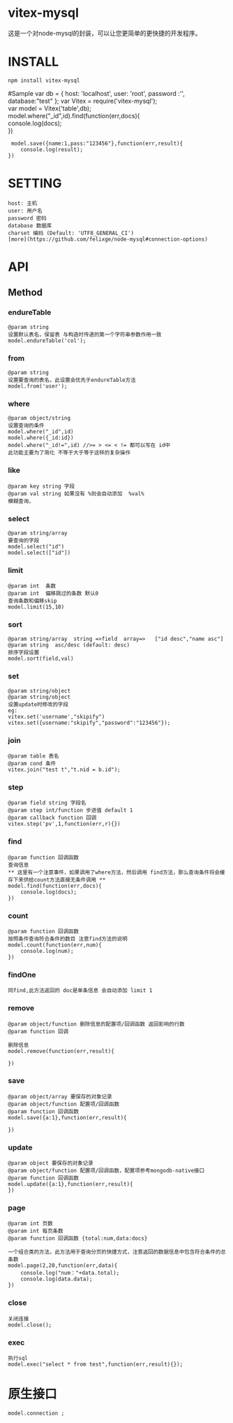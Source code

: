 vitex-mysql
===========

这是一个对node-mysql的封装，可以让您更简单的更快捷的开发程序。

# INSTALL
	
	npm install vitex-mysql

#Sample
	var db = {
		host: 'localhost',
		user: 'root',
		password :'',
		database:"test"
	};
	var Vitex = require('vitex-mysql');  
	var model = Vitex('table',db);  
	model.where("_id",id).find(function(err,docs){  
	    console.log(docs);  
	})
	
	 model.save({name:1,pass:"123456"},function(err,result){
		console.log(result);
	})

# SETTING

	host: 主机
	user: 用户名
	password 密码
	database 数据库
	charset 编码 (Default: 'UTF8_GENERAL_CI')
	[more](https://github.com/felixge/node-mysql#connection-options)

# API
## Method  
### endureTable  
	@param string  
	设置默认表名，保留表 与构造时传递的第一个字符串参数作用一致  
	model.endureTable('col');

### from  
	@param string  
	设置要查询的表名，此设置会优先于endureTable方法  
    model.from('user');

### where  
	@param object/string  
	设置查询的条件  
	model.where("_id",id)  
	model.where({_id:id})
	model.where("_id!=",id) //>= > <= < != 都可以写在 id中
	此功能主要为了简化 不等于大于等于这样的复杂操作
### like
	@param key string 字段
	@param val string 如果没有 %则会自动添加  %val%
	模糊查询，


### select  
	@param string/array  
	要查询的字段    
	model.select("id")  
	model.select(["id"])  

### limit  
	@param int  条数
	@param int  偏移跳过的条数 默认0
	查询条数和偏移skip  
	model.limit(15,10)  

### sort  
	@param string/array  string =>field  array=>   ["id desc","name asc"]
	@param string  asc/desc (default: desc)
	排序字段设置  
	model.sort(field,val)  
### set
	@param string/object  
	@param string/object  
	设置update时修改的字段  
	eg:    
	vitex.set('username',"skipify")  
	vitex.set({username:"skipify","password":"123456"});
### join
	@param table 表名
	@param cond 条件
	vitex.join("test t","t.nid = b.id");
### step
	@param field string 字段名
	@param step int/function 步进值 default 1
	@param callback function 回调
	vitex.step('pv',1,function(err,r){})
### find
	@param function 回调函数
	查询信息
	** 这里有一个注意事件，如果调用了where方法，然后调用 find方法，那么查询条件将会缓存下来供给count方法直接无条件调用 **
	model.find(function(err,docs){
		console.log(docs);
	})
	
### count  
	@param function 回调函数
	按照条件查询符合条件的数目 注意find方法的说明
	model.count(function(err,num){
		console.log(num);
	})

### findOne
	同find,此方法返回的 doc是单条信息 会自动添加 limit 1

### remove
	@param object/function 删除信息的配置项/回调函数 返回影响的行数
	@param function 回调
	
	删除信息
	model.remove(function(err,result){

	})



### save
	@param object/array 要保存的对象记录
	@param object/function 配置项/回调函数
	@param function 回调函数
	model.save({a:1},function(err,result){
		
	})

### update
	@param object 要保存的对象记录
	@param object/function 配置项/回调函数，配置项参考mongodb-native接口
	@param function 回调函数
	model.update({a:1},function(err,result){
	})


### page
	@param int 页数
	@param int 每页条数
	@param function 回调函数 {total:num,data:docs}
	
	一个组合类的方法，此方法用于查询分页的快捷方式，注意返回的数据信息中包含符合条件的总条数
	model.page(2,20,function(err,data){
		console.log("num："+data.total);
		console.log(data.data);
	})

### close
	关闭连接
	model.close();
### exec
	执行sql
	model.exec("select * from test",function(err,result){});
# 原生接口
	
	model.connection ;